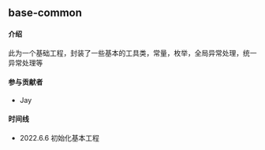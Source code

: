 ## base-common

#### 介绍
此为一个基础工程，封装了一些基本的工具类，常量，枚举，全局异常处理，统一异常处理等

#### 参与贡献者
- Jay

#### 时间线
- 2022.6.6 初始化基本工程
